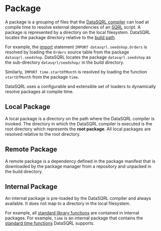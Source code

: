 # Package

A package is a grouping of files that the [DataSQRL compiler](/docs/getting-started/concepts/datasqrl) can load at compile time to resolve external dependencies of an [SQRL](/docs/getting-started/concepts/sqrl) script. A package is represented by a directory on the local filesystem. DataSQRL locates the package directory relative to the [build path](../operations/build).

For example, the [import](../sqrl/import) statement `IMPORT datasqrl.seedshop.Orders` is resolved by loading the `Orders` source table from the package `datasqrl.seedshop`. DataSQRL locates the package `datasqrl.seedshop` as the sub-directory `datasqrl/seedshop/` in the build directory.

Similarly, `IMPORT time.startOfMonth` is resolved by loading the function `startOfMonth` from the package `time`. 

DataSQRL uses a configurable and extensible set of loaders to dynamically resolve packages at compile time.

## Local Package

A local package is a directory on the path where the DataSQRL compiler is invoked. The directory in which the DataSQRL compiler is executed is the root directory which represents the **root package**. All local packages are resolved relative to the root directory.

## Remote Package

A remote package is a dependency defined in the package manifest that is downloaded by the package manager from a repository and unpacked in the build directory.

## Internal Package

An internal package is pre-loaded by the DataSQRL compiler and always available. It does not map to a directory in the local filesystem.

For example, all [standard library functions](/docs/category/functions) are contained in internal packages. For example, `time` is an internal package that contains the [standard time functions](../sqrl/functions/time) DataSQRL supports.